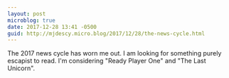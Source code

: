 ```yaml
---
layout: post
microblog: true
date: 2017-12-28 13:41 -0500
guid: http://mjdescy.micro.blog/2017/12/28/the-news-cycle.html
---
```

The 2017 news cycle has worn me out. I am looking for something purely escapist to read. I'm considering "Ready Player One" and "The Last Unicorn".
